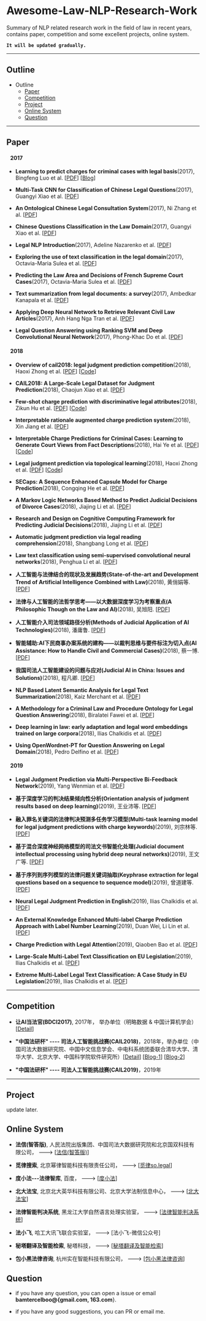 # Awesome-Law-NLP-Research-Work
Summary of NLP related research work in the field of law in recent years, contains paper, competition and some excellent projects, online system.


**`It will be updated gradually.`**

----------
## Outline ##
- Outline
	- [Paper](https://github.com/bamtercelboo/Awesome-Law-NLP-Research-Work#paper)
	- [Competition](https://github.com/bamtercelboo/Awesome-Law-NLP-Research-Work#competition)
	- [Project](https://github.com/bamtercelboo/Awesome-Law-NLP-Research-Work#project)
	- [Online System](https://github.com/bamtercelboo/Awesome-Law-NLP-Research-Work#online-system)
	- [Question](https://github.com/bamtercelboo/Awesome-Law-NLP-Research-Work#question)  

----------


## Paper ##
#### &nbsp;&nbsp;&nbsp;2017 ####

- **Learning to predict charges for criminal cases with legal basis**(2017), Bingfeng Luo et al. [[PDF](http://aclweb.org/anthology/D17-1289)]  [[Blog](https://bamtercelboo.github.io/2018/07/19/Learning-to-Predict-Charges-for-Criminal-Cases-with-Legal-Basis/)] 

- **Multi-Task CNN for Classification of Chinese Legal Questions**(2017), Guangyi Xiao et al. [[PDF](https://ieeexplore.ieee.org/abstract/document/8119134)]  

- **An Ontological Chinese Legal Consultation System**(2017), Ni Zhang et al. [[PDF](https://ieeexplore.ieee.org/abstract/document/8016577)]  

- **Chinese Questions Classification in the Law Domain**(2017), Guangyi Xiao et al. [[PDF](https://ieeexplore.ieee.org/abstract/document/8119153)]  

- **Legal NLP Introduction**(2017), Adeline Nazarenko et al. [[PDF](http://www.atala.org/sites/default/files/1-%20TAL-58-2-legal%20NLP-introduction.pdf)]  

- **Exploring the use of text classification in the legal domain**(2017), Octavia-Maria Sulea et al. [[PDF](https://arxiv.org/pdf/1710.09306.pdf)]  

- **Predicting the Law Area and Decisions of French Supreme Court Cases**(2017), Octavia-Maria Sulea et al. [[PDF](https://arxiv.org/pdf/1708.01681.pdf)]

- **Text summarization from legal documents: a survey**(2017), Ambedkar Kanapala et al. [[PDF](https://link.springer.com/article/10.1007/s10462-017-9566-2)]  

- **Applying Deep Neural Network to Retrieve Relevant Civil Law Articles**(2017), Anh Hang Nga Tran et al. [[PDF](https://aclanthology.info/papers/R17-2007/r17-2007)]  

- **Legal Question Answering using Ranking SVM and Deep Convolutional Neural Network**(2017), Phong-Khac Do et al. [[PDF](https://arxiv.org/abs/1703.05320)]  


#### &nbsp;&nbsp;&nbsp;2018 ####

- **Overview of cail2018: legal judgment prediction competition**(2018), Haoxi Zhong et al. [[PDF](https://arxiv.org/pdf/1810.05851.pdf)]   [[Code](https://github.com/thunlp/CAIL)]  

- **CAIL2018: A Large-Scale Legal Dataset for Judgment Prediction**(2018), Chaojun Xiao et al. [[PDF](https://arxiv.org/pdf/1807.02478.pdf)]  

- **Few-shot charge prediction with discriminative legal attributes**(2018), Zikun Hu et al. [[PDF](http://aclweb.org/anthology/C18-1041)] [[Code](https://github.com/thunlp/attribute_charge)]  

- **Interpretable rationale augmented charge prediction system**(2018), Xin Jiang et al. [[PDF](http://aclweb.org/anthology/C18-2032)]  

- **Interpretable Charge Predictions for Criminal Cases: Learning to Generate Court Views from Fact Descriptions**(2018), Hai Ye et al. [[PDF](https://arxiv.org/pdf/1802.08504.pdf)] [[Code](https://github.com/oceanypt/Court-View-Gen)]  

- **Legal judgment prediction via topological learning**(2018), Haoxi Zhong et al. [[PDF](http://www.aclweb.org/anthology/D18-1390)] [[Code](https://github.com/thunlp/TopJudge)]  

- **SECaps: A Sequence Enhanced Capsule Model for Charge Prediction**(2018), Congqing He et al. [[PDF](https://arxiv.org/pdf/1810.04465.pdf)]  

- **A Markov Logic Networks Based Method to Predict Judicial Decisions of Divorce Cases**(2018), Jiajing Li et al. [[PDF](https://ieeexplore.ieee.org/abstract/document/8513727)]  

- **Research and Design on Cognitive Computing Framework for Predicting Judicial Decisions**(2018), Jiajing Li et al. [[PDF](https://link.springer.com/article/10.1007/s11265-018-1429-9)]  

- **Automatic judgment prediction via legal reading comprehension**(2018), Shangbang Long et al. [[PDF](https://arxiv.org/pdf/1809.06537.pdf)]  

- **Law text classification using semi-supervised convolutional neural networks**(2018), Penghua Li et al. [[PDF](https://ieeexplore.ieee.org/abstract/document/8407150)]  

- **人工智能与法律结合的现状及发展趋势(State-of-the-art and Development Trend of Artificial Intelligence Combined with Law)**(2018),  黄俏娟等. [[PDF](http://www.jsjkx.com/jsjkx/ch/reader/view_abstract.aspx?file_no=20181201&flag=1)]  

- **法律与人工智能的法哲学思考——以大数据深度学习为考察重点(A Philosophic Though on the Law and AI)**(2018),  吴旭阳. [[PDF](http://dffx.cbpt.cnki.net/WKD/WebPublication/advSearchPaperList.aspx?ys=2018&ist=&ns=&us=&ps=&pt=%E6%B3%95%E5%BE%8B%E4%B8%8E%E4%BA%BA%E5%B7%A5%E6%99%BA%E8%83%BD%E7%9A%84%E6%B3%95%E5%93%B2%E5%AD%A6%E6%80%9D%E8%80%83&pks=&pc=&st=year&stp=&ds=&pcl=)]  

- **人工智能介入司法领域路径分析(Methods of Judicial Application of AI Technologies)**(2018), 潘庸鲁. [[PDF](http://dffx.cbpt.cnki.net/WKD/WebPublication/advSearchPaperList.aspx?ys=2018&ist=&ns=&us=&ps=&pt=%E4%BA%BA%E5%B7%A5%E6%99%BA%E8%83%BD%E4%BB%8B%E5%85%A5%E5%8F%B8%E6%B3%95%E9%A2%86%E5%9F%9F%E8%B7%AF%E5%BE%84%E5%88%86%E6%9E%90&pks=&pc=&st=year&stp=&ds=&pcl=)]  

- **智能辅助:AI下民商事办案系统的建构——以裁判思维与要件标注为切入点(AI Assistance: How to Handle Civil and Commercial Cases)**(2018), 蔡一博. [[PDF](http://dffx.cbpt.cnki.net/WKD/WebPublication/advSearchPaperList.aspx?ys=2018&ist=&ns=&us=&ps=&pt=%E6%99%BA%E8%83%BD%E8%BE%85%E5%8A%A9%EF%BC%9AAI%E4%B8%8B%E6%B0%91%E5%95%86%E4%BA%8B%E5%8A%9E%E6%A1%88%E7%B3%BB%E7%BB%9F%E7%9A%84%E5%BB%BA%E6%9E%84&pks=&pc=&st=year&stp=&ds=&pcl=)]  

- **我国司法人工智能建设的问题与应对(Judicial AI in China: Issues and Solutions)**(2018), 程凡卿. [[PDF](http://dffx.cbpt.cnki.net/WKD/WebPublication/advSearchPaperList.aspx?ys=2018&ist=&ns=&us=&ps=&pt=%E6%88%91%E5%9B%BD%E5%8F%B8%E6%B3%95%E4%BA%BA%E5%B7%A5%E6%99%BA%E8%83%BD%E5%BB%BA%E8%AE%BE%E7%9A%84%E9%97%AE%E9%A2%98%E4%B8%8E%E5%BA%94%E5%AF%B9&pks=&pc=&st=year&stp=&ds=&pcl=)]  

- **NLP Based Latent Semantic Analysis for Legal Text Summarization**(2018), Kaiz Merchant et al. [[PDF](https://ieeexplore.ieee.org/abstract/document/8554831)]  

- **A Methodology for a Criminal Law and Procedure Ontology for Legal Question Answering**(2018), Biralatei Fawei et al. [[PDF](https://link.springer.com/chapter/10.1007/978-3-030-04284-4_14)]  

- **Deep learning in law: early adaptation and legal word embeddings trained on large corpora**(2018), Ilias Chalkidis et al. [[PDF](https://link.springer.com/article/10.1007/s10506-018-9238-9)]  

- **Using OpenWordnet-PT for Question Answering on Legal Domain**(2018), Pedro Delfino et al. [[PDF](http://compling.hss.ntu.edu.sg/events/2018-gwc/pdfs/GWC2018_paper_59.pdf)]  


#### &nbsp;&nbsp;&nbsp;2019 ####
- **Legal Judgment Prediction via Multi-Perspective Bi-Feedback Network**(2019), Yang Wenmian et al. [[PDF](https://arxiv.org/pdf/1905.03969.pdf)]  

- **基于深度学习的判决结果倾向性分析(Orientation analysis of judgment results based on deep learning)**(2019),  王业沛等. [[PDF](http://www.arocmag.com/article/01-2019-02-004.html)]  

- **融入罪名关键词的法律判决预测多任务学习模型(Multi-task learning model for legal judgment predictions with charge keywords)**(2019),   刘宗林等. [[PDF](http://jst.tsinghuajournals.com/CN/Y2019/V59/I7/497)]  

- **基于混合深度神经网络模型的司法文书智能化处理(Judicial document intellectual processing using hybrid deep neural networks)**(2019),   王文广等. [[PDF](http://jst.tsinghuajournals.com/CN/Y2019/V59/I7/505)]  

- **基于序列到序列模型的法律问题关键词抽取(Keyphrase extraction for legal questions based on a sequence to sequence model)**(2019),   曾道建等. [[PDF](http://jst.tsinghuajournals.com/CN/Y2019/V59/I4/256)]  

- **Neural Legal Judgment Prediction in English**(2019), Ilias Chalkidis et al. [[PDF](https://arxiv.org/pdf/1906.02059.pdf)]  

- **An External Knowledge Enhanced Multi-label Charge Prediction Approach with Label Number Learning**(2019), Duan Wei, Li Lin et al. [[PDF](https://arxiv.org/abs/1907.02205)] 

- **Charge Prediction with Legal Attention**(2019), Qiaoben Bao et al. [[PDF](https://link.springer.com/chapter/10.1007%2F978-3-030-32233-5_35)] 

- **Large-Scale Multi-Label Text Classification on EU Legislation**(2019), Ilias Chalkidis et al. [[PDF](https://arxiv.org/abs/1906.02192)] 

- **Extreme Multi-Label Legal Text Classification: A Case Study in EU Legislation**(2019), Ilias Chalkidis et al. [[PDF](https://www.aclweb.org/anthology/W19-2209/)] 

----------
## Competition ##

- **让AI当法官(BDCI2017)**, 2017年， 举办单位（明略数据 & 中国计算机学会）[[Detail](https://www.datafountain.cn/competitions/277/details)]  

-  **"中国法研杯" ---- 司法人工智能挑战赛(CAIL2018)**，2018年，举办单位（中国司法大数据研究院、中国中文信息学会、中电科系统团委联合清华大学、清华大学、北京大学、中国科学院软件研究所）[[Detail](http://cail.cipsc.org.cn/)] [[Blog-1](https://bamtercelboo.github.io/2018/10/17/AI_Law/)] [[Blog-2](http://www.52nlp.cn/%e5%a6%82%e4%bd%95%e7%94%a8%e6%b7%b1%e5%ba%a6%e5%ad%a6%e4%b9%a0%e5%81%9a%e5%a5%bd%e9%95%bf%e6%96%87%e6%9c%ac%e5%88%86%e7%b1%bb%e4%b8%8e%e6%b3%95%e5%be%8b%e6%96%87%e4%b9%a6%e6%99%ba%e8%83%bd%e5%8c%96)]  

- **"中国法研杯" ---- 司法人工智能挑战赛(CAIL2019)**，2019年

----------
## Project ##
update later.


## Online System ##
- **法信(智答版)**, 人民法院出版集团、中国司法大数据研究院和北京国双科技有限公司， ---> [[法信(智答版)](http://www.lawiask.com/#/)] 

- **觅律搜索**, 北京幂律智能科技有限责任公司， ---> [[觅律so.legal](https://solegal.cn/)]  

- **度小法---法律智库**, 百度， ---> [[度小法](https://duxiaofa.baidu.com/)]  

- **北大法宝**, 北京北大英华科技有限公司、北京大学法制信息中心， ---> [[北大法宝](http://www.pkulaw.cn/)]  

- **法律智能判决系统**, 黑龙江大学自然语言处理实验室， ---> [[法律智能判决系统](http://47.95.219.130/)] 

- **法小飞**, 哈工大讯飞联合实验室， ---> [法小飞-微信公众号] 

-  **秘塔翻译及智能检索**, 秘塔科技， ---> [[秘塔翻译及智能检索](https://metaso.cn)] 

-  **包小黑法律咨询**, 杭州实在智能科技有限公司， ---> [[包小黑法律咨询](https://110.ai-indeed.com/)] 


## Question ##

- if you have any question, you can open a issue or email **bamtercelboo@{gmail.com, 163.com**}.

- if you have any good suggestions, you can PR or email me.  



